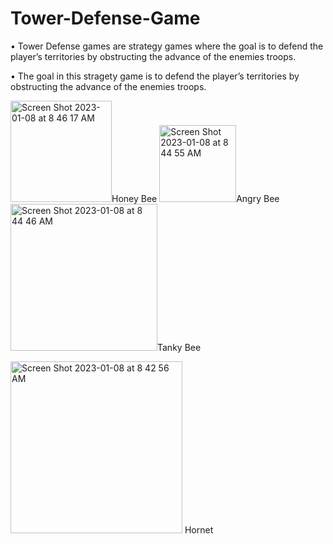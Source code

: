 # Tower-Defense-Game

• Tower Defense games are strategy games where the goal is to defend the player’s territories by obstructing the advance of the enemies troops.

• The goal in this stragety game is to defend the player’s territories by obstructing the advance of the enemies troops.


  
<img width="162" alt="Screen Shot 2023-01-08 at 8 46 17 AM" src="https://user-images.githubusercontent.com/96196349/211202174-b84f371d-4652-4d1b-9ea0-5b62434de582.png">Honey Bee
<img width="123" alt="Screen Shot 2023-01-08 at 8 44 55 AM" src="https://user-images.githubusercontent.com/96196349/211202175-4ef9055e-44e1-4c46-8881-acb8a33316fc.png">Angry Bee
<img width="235" alt="Screen Shot 2023-01-08 at 8 44 46 AM" src="https://user-images.githubusercontent.com/96196349/211202176-80253b8d-8e2b-40b8-8434-9ad78642ed6d.png">Tanky Bee


<img width="275" alt="Screen Shot 2023-01-08 at 8 42 56 AM" src="https://user-images.githubusercontent.com/96196349/211201897-d9689def-8fd5-457c-8f6d-4dd1a538d257.png"> 
Hornet
